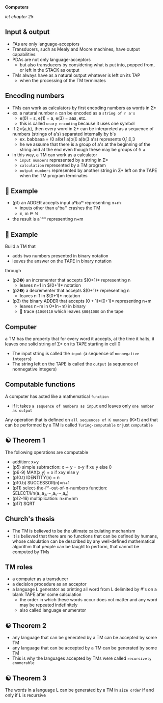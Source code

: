 __Computers__

_ict chapter 25_


Input & output
---
- FAs are only language-acceptors
- Transducers, such as  Mealy and Moore machines, have output capabilities
- PDAs are not only language-acceptors
  - but also transducers by considering what is put into, popped from, or left in the STACK as output
- TMs always have as a natural output whatever is left on its TAP
  - when the processing of the TM terminates


Encoding numbers
---
- TMs can work as calculators by first encoding numbers as words in Σ*
- ex. a natural number `n` can be encoded as a `string of n a's` 
  - e(0) = ε, e(1) = a, e(3) = aaa, etc.
  - this is called `unary encoding` because it uses one symbol
- If Σ={a,b}, then every word in Σ* can be interpreted as a sequence of numbers (strings of a's) separated internally by b's
  - ex. babbaaa = (0 a)b(1 a)b(0 a)b(3 a's) represents 0,1,0,3
  - he we assume that there is a group of a's at the beginning of the string and at the end even though these may be groups of `0 a`
- in this way, a TM can work as a calculator
  - `input numbers` represented by a string in Σ*
  - `calculation` represented by a TM program
  - `output numbers` represented by another string in Σ* left on the TAPE when the TM program terminates


🍎 Example
---
- (p1) an ADDER accepts input aⁿbaᵐ representing n+m
  - inputs other than aⁿbaᵐ crashes the TM
  - n, m ∈ ℕ
- the result is aⁿ⁺ᵐ representing n+m


🍎 Example
---
Build a TM that 
- adds two numbers presented in binary notation
- leaves the answer on the TAPE in binary notation

through
- (p2❶) an incrementer that accepts $(0+1)* representing n
  - leaves n+1 in $(0+1)* notation
- (p2❷) a decrementer that accepts $(0+1)* representing n
  - leaves n-1 in $(0+1)* notation
- (p3) the binary ADDER that accepts $(0+1)*$(0+1)* representing n+m
  - leaves n+m in $0*$(n+m) in binary
  - 🏃 trace `$10$0110` which leaves `$00$1000` on the tape


Computer
---
a TM has the property that for every word it accepts, at the time it halts, it leaves one solid string of Σ* on its TAPE starting in cell 0 
- The input string is called the `input` (a sequence of `nonnegative integers`)
- The string left on the TAPE is called the `output` (a sequence of nonnegative integers)


Computable functions
---
A computer has acted like a mathematical `function`
- if it takes `a sequence of numbers as input` and leaves only `one number as output`

Any operation that is defined on `all sequences of K numbers` (K≥1) and that can be performed by a TM is called `Turing-computable` or just `computable`


☯ Theorem 1
---
The following operations are computable
- addition: x+y
- (p5) simple subtraction: x ∸ y = x-y if x≥ y else 0
- (p6-9) MAX(x,y) = x if x≥y else y
- (p10.t) IDENTITY(n) = n
- (p10.b) SUCCESSOR(n)=n+1
- (p11) select-the-iᵗʰ-out-of-n-numbers function: SELECT/i/n(a₁,a₂,⋯,aᵢ,⋯,aₙ)
- (p12-16) multiplication: n×m=nm
- (p17) SQRT


Church's thesis
---
- The TM is believed to be the ultimate calculating mechanism
- It is believed that there are no functions that can be defined by humans, whose calculation can be described by any well-defined mathematical algorithm that people can be taught to perform, that cannot be computed by TMs


TM roles
---
- a computer as a transducer
- a decision procedure as an acceptor
- a language L generator as printing all word from L delimited by #'s on a blank TAPE after some calculation
  - the order in which these words occur does not matter and any word may be repeated in­definitely
  - also called language enumerator


☯ Theorem 2
---
- any language that can be generated by a TM can be ac­cepted by some TM
- any language that can be accepted by a TM can be generated by some TM
- This is why the languages accepted by TMs were called `recursively enumerable`


☯ Theorem 3
---
The words in a language L can be generated by a TM in `size order` if and only if L is recursive